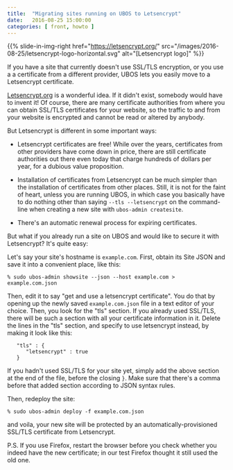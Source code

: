 ```yaml
---
title:  "Migrating sites running on UBOS to Letsencrypt"
date:   2016-08-25 15:00:00
categories: [ front, howto ]
---
```


{{% slide-in-img-right href="https://letsencrypt.org/" src="/images/2016-08-25/letsencrypt-logo-horizontal.svg" alt="[Letsencrypt logo]" %}}

If you have a site that currently doesn't use SSL/TLS encryption, or you use a
a certificate from a different provider, UBOS lets you easily move to a Letsencrypt
certificate.

[Letsencrypt.org](https://letsencrypt.org/) is a wonderful idea. If it didn't exist,
somebody would have to invent it! Of course, there are many certificate authorities
from where you can obtain SSL/TLS certificates for your website, so the traffic
to and from your website is encrypted and cannot be read or altered by anybody.

But Letsencrypt is different in some important ways:

* Letsencrypt certificates are free! While over the years, certificates from other providers
  have come down in price, there are still certificate authorities out there even today
  that charge hundreds of dollars per year, for a dubious value proposition.

* Installation of certificates from Letsencrypt can be much simpler than the installation
  of certificates from other places. Still, it is not for the faint of heart, unless
  you are running UBOS, in which case you basically have to do nothing other than saying
  ``--tls --letsencrypt`` on the command-line when creating a new site with
  ``ubos-admin createsite``.

* There's an automatic renewal process for expiring certificates.

But what if you already run a site on UBOS and would like to secure it with Letsencrypt?
It's quite easy:

Let's say your site's hostname is ``example.com``. First, obtain its Site JSON and save it
into a convenient place, like this:

```
% sudo ubos-admin showsite --json --host example.com > example.com.json
```

Then, edit it to say "get and use a letsencrypt certificate". You do that by opening
up the newly saved ``example.com.json`` file in a text editor of your choice. Then, you
look for the "tls" section. If you already used SSL/TLS, there will be such a section
with all your certificate information in it. Delete the lines in the "tls" section, and
specify to use letsencrypt instead, by making it look like this:

```
   "tls" : {
      "letsencrypt" : true
   }
```

If you hadn't used SSL/TLS for your site yet, simply add the above section at the end of the
file, before the closing ``}``. Make sure that there's a comma before that added section according to
JSON syntax rules.

Then, redeploy the site:

```
% sudo ubos-admin deploy -f example.com.json
```

and voila, your new site will be protected by an automatically-provisioned SSL/TLS
certificate from Letsencrypt.

P.S. If you use Firefox, restart the browser before you check whether you indeed have the
new certificate; in our test Firefox thought it still used the old one.
